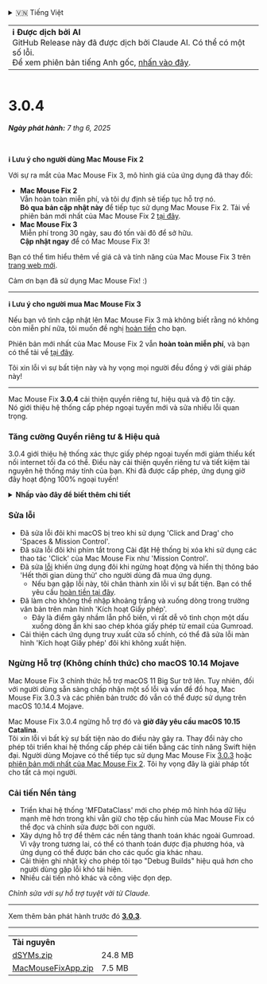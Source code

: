 <details>
<summary>🇻🇳 Tiếng Việt</summary>

[🇬🇧 English (GitHub Release)](https://github.com/noah-nuebling/mac-mouse-fix/releases/tag/3.0.4)\
[🇩🇪 Deutsch](https://redirect.macmousefix.com/?target=mmf-release&tag=3.0.4&locale=de)\
**🇻🇳 Tiếng Việt**\
[🇨🇳 中文 (简体)](https://redirect.macmousefix.com/?target=mmf-release&tag=3.0.4&locale=zh-Hans)\
[🇨🇳 中文 (繁體)](https://redirect.macmousefix.com/?target=mmf-release&tag=3.0.4&locale=zh-Hant)\
[🇭🇰 中文（香港)](https://redirect.macmousefix.com/?target=mmf-release&tag=3.0.4&locale=zh-HK)\
[🇰🇷 한국어](https://redirect.macmousefix.com/?target=mmf-release&tag=3.0.4&locale=ko)\
[Help translate Mac Mouse Fix to different languages!](https://github.com/noah-nuebling/mac-mouse-fix/discussions/731)
</details>
<table align=><td>
<b>ℹ️ Được dịch bởi AI</b><br>
GitHub Release này đã được dịch bởi Claude AI. Có thể có một số lỗi.<br>
Để xem phiên bản tiếng Anh gốc, <a href="https://github.com/noah-nuebling/mac-mouse-fix/releases/tag/3.0.4">nhấn vào đây</a>.
</td></table>

<table></table>

# 3.0.4
***Ngày phát hành:** 7 thg 6, 2025*

<br>

**ℹ️ Lưu ý cho người dùng Mac Mouse Fix 2**

Với sự ra mắt của Mac Mouse Fix 3, mô hình giá của ứng dụng đã thay đổi:

- **Mac Mouse Fix 2**\
Vẫn hoàn toàn miễn phí, và tôi dự định sẽ tiếp tục hỗ trợ nó.\
**Bỏ qua bản cập nhật này** để tiếp tục sử dụng Mac Mouse Fix 2. Tải về phiên bản mới nhất của Mac Mouse Fix 2 [tại đây](https://redirect.macmousefix.com/?target=mmf2-latest&locale=vi).
- **Mac Mouse Fix 3**\
Miễn phí trong 30 ngày, sau đó tốn vài đô để sở hữu.\
**Cập nhật ngay** để có Mac Mouse Fix 3!

Bạn có thể tìm hiểu thêm về giá cả và tính năng của Mac Mouse Fix 3 trên [trang web mới](https://macmousefix.com/).

Cảm ơn bạn đã sử dụng Mac Mouse Fix! :)

---

**ℹ️ Lưu ý cho người mua Mac Mouse Fix 3**

Nếu bạn vô tình cập nhật lên Mac Mouse Fix 3 mà không biết rằng nó không còn miễn phí nữa, tôi muốn đề nghị [hoàn tiền](https://redirect.macmousefix.com/?target=mmf-apply-for-refund&locale=vi) cho bạn.

Phiên bản mới nhất của Mac Mouse Fix 2 vẫn **hoàn toàn miễn phí**, và bạn có thể tải về [tại đây](https://redirect.macmousefix.com/?target=mmf2-latest&locale=vi).

Tôi xin lỗi vì sự bất tiện này và hy vọng mọi người đều đồng ý với giải pháp này!

---

Mac Mouse Fix **3.0.4** cải thiện quyền riêng tư, hiệu quả và độ tin cậy.\
Nó giới thiệu hệ thống cấp phép ngoại tuyến mới và sửa nhiều lỗi quan trọng.

### Tăng cường Quyền riêng tư & Hiệu quả

3.0.4 giới thiệu hệ thống xác thực giấy phép ngoại tuyến mới giảm thiểu kết nối internet tối đa có thể.
Điều này cải thiện quyền riêng tư và tiết kiệm tài nguyên hệ thống máy tính của bạn.
Khi đã được cấp phép, ứng dụng giờ đây hoạt động 100% ngoại tuyến!

<details>
<summary><b>Nhấp vào đây để biết thêm chi tiết</b></summary>
Các phiên bản trước xác thực giấy phép trực tuyến mỗi lần khởi động, có thể cho phép nhật ký kết nối được lưu trữ bởi máy chủ bên thứ ba (GitHub và Gumroad). Hệ thống mới loại bỏ các kết nối không cần thiết – sau khi kích hoạt giấy phép ban đầu, nó chỉ kết nối internet nếu dữ liệu giấy phép cục bộ bị hỏng.
<br><br>
Mặc dù tôi chưa bao giờ ghi lại hành vi người dùng, nhưng về mặt lý thuyết, hệ thống trước đây cho phép máy chủ bên thứ ba ghi lại địa chỉ IP và thời gian kết nối. Gumroad cũng có thể ghi lại khóa giấy phép của bạn và có thể liên kết nó với bất kỳ thông tin cá nhân nào họ ghi lại về bạn khi bạn mua Mac Mouse Fix.
<br><br>
Tôi đã không xem xét những vấn đề riêng tư tinh tế này khi xây dựng hệ thống cấp phép ban đầu, nhưng giờ đây, Mac Mouse Fix đã riêng tư và không cần internet nhất có thể!
<br><br>
Xem thêm <a href=https://gumroad.com/privacy>chính sách quyền riêng tư của Gumroad</a> và <a href=https://github.com/noah-nuebling/mac-mouse-fix/issues/976#issuecomment-2140955801>bình luận trên GitHub</a> của tôi.

</details>

### Sửa lỗi

- Đã sửa lỗi đôi khi macOS bị treo khi sử dụng 'Click and Drag' cho 'Spaces & Mission Control'.
- Đã sửa lỗi đôi khi phím tắt trong Cài đặt Hệ thống bị xóa khi sử dụng các thao tác 'Click' của Mac Mouse Fix như 'Mission Control'.
- Đã sửa [lỗi](https://github.com/noah-nuebling/mac-mouse-fix/issues?q=state%3Aopen%20label%3A%22%27Free%20days%20are%20over%27%20bug%22) khiến ứng dụng đôi khi ngừng hoạt động và hiển thị thông báo 'Hết thời gian dùng thử' cho người dùng đã mua ứng dụng.
    - Nếu bạn gặp lỗi này, tôi chân thành xin lỗi vì sự bất tiện. Bạn có thể yêu cầu [hoàn tiền tại đây](https://redirect.macmousefix.com/?message=&target=mmf-apply-for-refund&locale=vi).
- Đã làm cho không thể nhập khoảng trắng và xuống dòng trong trường văn bản trên màn hình 'Kích hoạt Giấy phép'.
    - Đây là điểm gây nhầm lẫn phổ biến, vì rất dễ vô tình chọn một dấu xuống dòng ẩn khi sao chép khóa giấy phép từ email của Gumroad.
- Cải thiện cách ứng dụng truy xuất cửa sổ chính, có thể đã sửa lỗi màn hình 'Kích hoạt Giấy phép' đôi khi không xuất hiện.

### Ngừng Hỗ trợ (Không chính thức) cho macOS 10.14 Mojave

Mac Mouse Fix 3 chính thức hỗ trợ macOS 11 Big Sur trở lên. Tuy nhiên, đối với người dùng sẵn sàng chấp nhận một số lỗi và vấn đề đồ họa, Mac Mouse Fix 3.0.3 và các phiên bản trước đó vẫn có thể được sử dụng trên macOS 10.14.4 Mojave.

Mac Mouse Fix 3.0.4 ngừng hỗ trợ đó và **giờ đây yêu cầu macOS 10.15 Catalina**.\
Tôi xin lỗi vì bất kỳ sự bất tiện nào do điều này gây ra. Thay đổi này cho phép tôi triển khai hệ thống cấp phép cải tiến bằng các tính năng Swift hiện đại. Người dùng Mojave có thể tiếp tục sử dụng Mac Mouse Fix [3.0.3](https://redirect.macmousefix.com/?target=mmf-release&tag=3.0.3&locale=vi) hoặc [phiên bản mới nhất của Mac Mouse Fix 2](https://redirect.macmousefix.com/?target=mmf2-latest&locale=vi). Tôi hy vọng đây là giải pháp tốt cho tất cả mọi người.

### Cải tiến Nền tảng

- Triển khai hệ thống 'MFDataClass' mới cho phép mô hình hóa dữ liệu mạnh mẽ hơn trong khi vẫn giữ cho tệp cấu hình của Mac Mouse Fix có thể đọc và chỉnh sửa được bởi con người.
- Xây dựng hỗ trợ để thêm các nền tảng thanh toán khác ngoài Gumroad. Vì vậy trong tương lai, có thể có thanh toán được địa phương hóa, và ứng dụng có thể được bán cho các quốc gia khác nhau.
- Cải thiện ghi nhật ký cho phép tôi tạo "Debug Builds" hiệu quả hơn cho người dùng gặp lỗi khó tái hiện.
- Nhiều cải tiến nhỏ khác và công việc dọn dẹp.

*Chỉnh sửa với sự hỗ trợ tuyệt vời từ Claude.*

---

Xem thêm bản phát hành trước đó [**3.0.3**](https://redirect.macmousefix.com/?target=mmf-release&tag=3.0.3&locale=vi).

---

<table align="start">
<tr>
    <td colspan=2>
        <b>Tài nguyên</b>
    </td>
</tr>
<tr>
    <td><a href="https://github.com/noah-nuebling/mac-mouse-fix/releases/download/3.0.4/dSYMs.zip">dSYMs.zip</a></td>
    <td>24.8 MB</td>
</tr>
<tr>
    <td><a href="https://github.com/noah-nuebling/mac-mouse-fix/releases/download/3.0.4/MacMouseFixApp.zip">MacMouseFixApp.zip</a></td>
    <td>7.5 MB</td>
</tr>
</table>